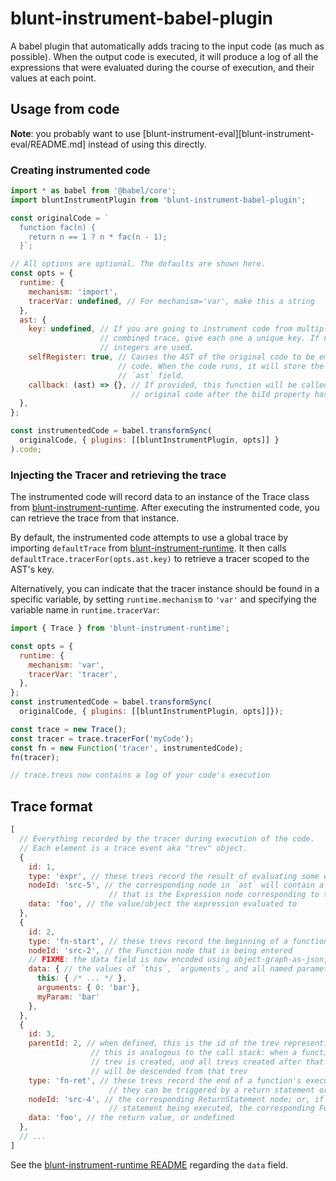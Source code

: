 # blunt-instrument-babel-plugin

A babel plugin that automatically adds tracing to the input code (as much as possible).
When the output code is executed, it will produce a log of all the expressions that were evaluated during the course of execution, and their values at each point.

## Usage from code

**Note**: you probably want to use [blunt-instrument-eval][blunt-instrument-eval/README.md] instead of using this directly.

### Creating instrumented code

```javascript
import * as babel from '@babel/core';
import bluntInstrumentPlugin from 'blunt-instrument-babel-plugin';

const originalCode = `
  function fac(n) {
    return n == 1 ? n * fac(n - 1);
  }`;

// All options are optional. The defaults are shown here.
const opts = {
  runtime: {
    mechanism: 'import',
    tracerVar: undefined, // For mechanism='var', make this a string
  },
  ast: {
    key: undefined, // If you are going to instrument code from multiple files and generate a
                    // combined trace, give each one a unique key. If not specified, sequential
                    // integers are used.
    selfRegister: true, // Causes the AST of the original code to be embedded in the generated
                        // code. When the code runs, it will store the AST on the tracer's
                        // `ast` field.
    callback: (ast) => {}, // If provided, this function will be called with the AST of the
                           // original code after the biId property has been added to each node.
  },
};

const instrumentedCode = babel.transformSync(
  originalCode, { plugins: [[bluntInstrumentPlugin, opts]] }
).code;
```

### Injecting the Tracer and retrieving the trace

The instrumented code will record data to an instance of the Trace class from [blunt-instrument-runtime][blunt-instrument-runtime].
After executing the instrumented code, you can retrieve the trace from that instance.

By default, the instrumented code attempts to use a global trace by importing `defaultTrace` from [blunt-instrument-runtime][blunt-instrument-runtime].
It then calls `defaultTrace.tracerFor(opts.ast.key)` to retrieve a tracer scoped to the AST's key.

Alternatively, you can indicate that the tracer instance should be found in a specific variable, by setting `runtime.mechanism` to `'var'` and specifying the variable name in `runtime.tracerVar`:

```javascript
import { Trace } from 'blunt-instrument-runtime';

const opts = {
  runtime: {
    mechanism: 'var',
    tracerVar: 'tracer',
  },
};
const instrumentedCode = babel.transformSync(
  originalCode, { plugins: [[bluntInstrumentPlugin, opts]]});

const trace = new Trace();
const tracer = trace.tracerFor('myCode');
const fn = new Function('tracer', instrumentedCode);
fn(tracer);

// trace.trevs now contains a log of your code's execution
```

## Trace format

```javascript
[
  // Everything recorded by the tracer during execution of the code.
  // Each element is a trace event aka "trev" object.
  {
    id: 1,
    type: 'expr', // these trevs record the result of evaluating some expression
    nodeId: 'src-5', // the corresponding node in `ast` will contain a field `biId` that matches this;
                      // that is the Expression node corresponding to the expression that was evaluated
    data: 'foo', // the value/object the expression evaluated to
  },
  {
    id: 2,
    type: 'fn-start', // these trevs record the beginning of a function's execution
    nodeId: 'src-2', // the Function node that is being entered
    // FIXME: the data field is now encoded using object-graph-as-json, as mentioned below, so it actually looks slightly different than this
    data: { // the values of `this`, `arguments`, and all named parameters, at the beginning of the function's execution
      this: { /* ... */ },
      arguments: { 0: 'bar'},
      myParam: 'bar'
    },
  },
  {
    id: 3,
    parentId: 2, // when defined, this is the id of the trev representing the enclosing context.
                  // this is analogous to the call stack: when a function is called, an fn-start
                  // trev is created, and all trevs created after that until the function returns
                  // will be descended from that trev
    type: 'fn-ret', // these trevs record the end of a function's execution
                      // they can be triggered by a return statement or after the last statement in a function executes
    nodeId: 'src-4', // the corresponding ReturnStatement node; or, if the end of the function was reached without a return
                      // statement being executed, the corresponding Function node
    data: 'foo', // the return value, or undefined
  },
  // ...
]
```

See the [blunt-instrument-runtime README][blunt-instrument-runtime] regarding the `data` field.

[blunt-instrument-eval]: ../blunt-instrument-eval/README.md
[blunt-instrument-runtime]: ../blunt-instrument-runtime/README.md
